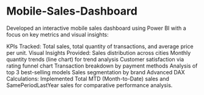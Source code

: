 # Mobile-Sales-Dashboard
Developed an interactive mobile sales dashboard using Power BI with a focus on key metrics and visual insights:

KPIs Tracked: Total sales, total quantity of transactions, and average price per unit.
Visual Insights Provided:
Sales distribution across cities
Monthly quantity trends (line chart) for trend analysis
Customer satisfaction via rating funnel chart
Transaction breakdown by payment methods
Analysis of top 3 best-selling models
Sales segmentation by brand
Advanced DAX Calculations: Implemented Total MTD (Month-to-Date) sales and SamePeriodLastYear sales for comparative performance analysis.
